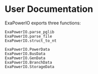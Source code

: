 # User Documentation
ExaPowerIO exports three functions:

```@docs
ExaPowerIO.parse_pglib
ExaPowerIO.parse_file
ExaPowerIO.struct_to_nt
```

```@docs
ExaPowerIO.PowerData
ExaPowerIO.BusData
ExaPowerIO.GenData
ExaPowerIO.BranchData
ExaPowerIO.StorageData
```
